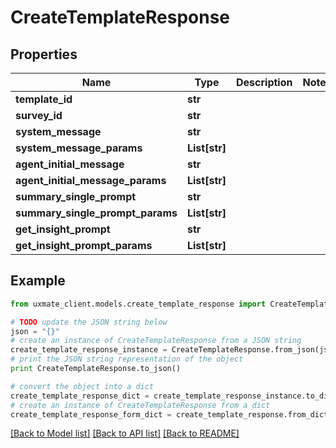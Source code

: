 # CreateTemplateResponse


## Properties
Name | Type | Description | Notes
------------ | ------------- | ------------- | -------------
**template_id** | **str** |  | 
**survey_id** | **str** |  | 
**system_message** | **str** |  | 
**system_message_params** | **List[str]** |  | 
**agent_initial_message** | **str** |  | 
**agent_initial_message_params** | **List[str]** |  | 
**summary_single_prompt** | **str** |  | 
**summary_single_prompt_params** | **List[str]** |  | 
**get_insight_prompt** | **str** |  | 
**get_insight_prompt_params** | **List[str]** |  | 

## Example

```python
from uxmate_client.models.create_template_response import CreateTemplateResponse

# TODO update the JSON string below
json = "{}"
# create an instance of CreateTemplateResponse from a JSON string
create_template_response_instance = CreateTemplateResponse.from_json(json)
# print the JSON string representation of the object
print CreateTemplateResponse.to_json()

# convert the object into a dict
create_template_response_dict = create_template_response_instance.to_dict()
# create an instance of CreateTemplateResponse from a dict
create_template_response_form_dict = create_template_response.from_dict(create_template_response_dict)
```
[[Back to Model list]](../README.md#documentation-for-models) [[Back to API list]](../README.md#documentation-for-api-endpoints) [[Back to README]](../README.md)



